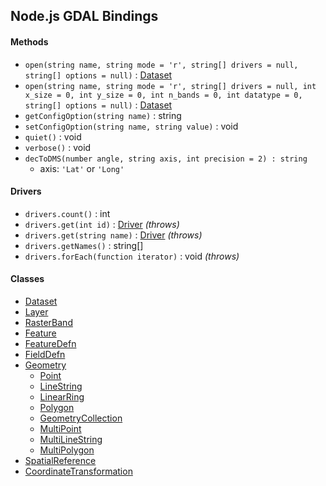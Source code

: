## Node.js GDAL Bindings

#### Methods

- `open(string name, string mode = 'r', string[] drivers = null, string[] options = null)` : [Dataset](dataset.md)
- `open(string name, string mode = 'r', string[] drivers = null, int x_size = 0, int y_size = 0, int n_bands = 0, int datatype = 0, string[] options = null)` : [Dataset](dataset.md) 
- `getConfigOption(string name)` : string
- `setConfigOption(string name, string value)` : void
- `quiet()` : void
- `verbose()` : void
- `decToDMS(number angle, string axis, int precision = 2) : string`
    + axis: `'Lat'` or `'Long'`

#### Drivers 

- `drivers.count()` : int
- `drivers.get(int id)` : [Driver](driver.md) *(throws)*
- `drivers.get(string name)` : [Driver](driver.md) *(throws)*
- `drivers.getNames()` : string[]
- `drivers.forEach(function iterator)` : void *(throws)*

#### Classes

- [Dataset](dataset.md)
- [Layer](layer.md)
- [RasterBand](rasterband.md)
- [Feature](feature.md)
- [FeatureDefn](featuredefn.md)
- [FieldDefn](fielddefn.md)
- [Geometry](geometry.md)
    - [Point](point.md)
    - [LineString](linestring.md)
    - [LinearRing](linearring.md)
    - [Polygon](polygon.md)
    - [GeometryCollection](geometrycollection.md)
    - [MultiPoint](multipoint.md)
    - [MultiLineString](multilinestring.md)
    - [MultiPolygon](multipolygon.md)
- [SpatialReference](spatialreference.md)
- [CoordinateTransformation](coordinatetransformation.md)

